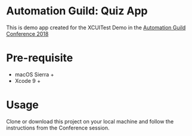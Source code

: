 # Automation Guild: Quiz App

This is demo app created for the XCUITest Demo in the [Automation Guild Conference 2018](https://automationguild.com/)

# Pre-requisite

* macOS Sierra +
* Xcode 9 +

# Usage

Clone or download this project on your local machine and follow the instructions from the Conference session.
